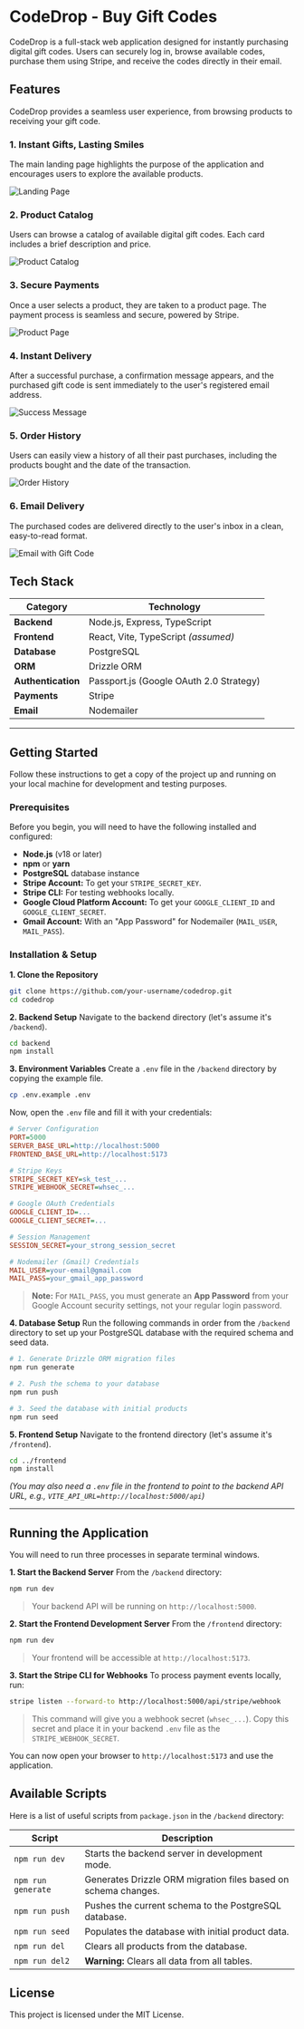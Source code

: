 # CodeDrop - Buy Gift Codes

CodeDrop is a full-stack web application designed for instantly purchasing digital gift codes. Users can securely log in, browse available codes, purchase them using Stripe, and receive the codes directly in their email.

## Features

CodeDrop provides a seamless user experience, from browsing products to receiving your gift code.

### 1. Instant Gifts, Lasting Smiles
The main landing page highlights the purpose of the application and encourages users to explore the available products.

![Landing Page](./images/1.png)

### 2. Product Catalog
Users can browse a catalog of available digital gift codes. Each card includes a brief description and price.

![Product Catalog](./images/2.png)

### 3. Secure Payments
Once a user selects a product, they are taken to a product page. The payment process is seamless and secure, powered by Stripe.

![Product Page](./images/3.png)

### 4. Instant Delivery
After a successful purchase, a confirmation message appears, and the purchased gift code is sent immediately to the user's registered email address.

![Success Message](./images/4.png)

### 5. Order History
Users can easily view a history of all their past purchases, including the products bought and the date of the transaction.

![Order History](./images/5.png)

### 6. Email Delivery
The purchased codes are delivered directly to the user's inbox in a clean, easy-to-read format.

![Email with Gift Code](./images/6.png)


## Tech Stack

| Category           | Technology                                    |
| ------------------ | --------------------------------------------- |
| **Backend**        | Node.js, Express, TypeScript                  |
| **Frontend**       | React, Vite, TypeScript *(assumed)*           |
| **Database**       | PostgreSQL                                    |
| **ORM**            | Drizzle ORM                                   |
| **Authentication** | Passport.js (Google OAuth 2.0 Strategy)       |
| **Payments**       | Stripe                                        |
| **Email**          | Nodemailer                                    |

---

## Getting Started

Follow these instructions to get a copy of the project up and running on your local machine for development and testing purposes.

### Prerequisites

Before you begin, you will need to have the following installed and configured:

-   **Node.js** (v18 or later)
-   **npm** or **yarn**
-   **PostgreSQL** database instance
-   **Stripe Account:** To get your `STRIPE_SECRET_KEY`.
-   **Stripe CLI:** For testing webhooks locally.
-   **Google Cloud Platform Account:** To get your `GOOGLE_CLIENT_ID` and `GOOGLE_CLIENT_SECRET`.
-   **Gmail Account:** With an "App Password" for Nodemailer (`MAIL_USER`, `MAIL_PASS`).

### Installation & Setup

**1. Clone the Repository**
```bash
git clone https://github.com/your-username/codedrop.git
cd codedrop
```

**2. Backend Setup**
Navigate to the backend directory (let's assume it's `/backend`).

```bash
cd backend
npm install
```

**3. Environment Variables**
Create a `.env` file in the `/backend` directory by copying the example file.

```bash
cp .env.example .env
```

Now, open the `.env` file and fill it with your credentials:

```ini
# Server Configuration
PORT=5000
SERVER_BASE_URL=http://localhost:5000
FRONTEND_BASE_URL=http://localhost:5173

# Stripe Keys
STRIPE_SECRET_KEY=sk_test_...
STRIPE_WEBHOOK_SECRET=whsec_...

# Google OAuth Credentials
GOOGLE_CLIENT_ID=...
GOOGLE_CLIENT_SECRET=...

# Session Management
SESSION_SECRET=your_strong_session_secret

# Nodemailer (Gmail) Credentials
MAIL_USER=your-email@gmail.com
MAIL_PASS=your_gmail_app_password
```
> **Note:** For `MAIL_PASS`, you must generate an **App Password** from your Google Account security settings, not your regular login password.

**4. Database Setup**
Run the following commands in order from the `/backend` directory to set up your PostgreSQL database with the required schema and seed data.

```bash
# 1. Generate Drizzle ORM migration files
npm run generate

# 2. Push the schema to your database
npm run push

# 3. Seed the database with initial products
npm run seed
```

**5. Frontend Setup**
Navigate to the frontend directory (let's assume it's `/frontend`).

```bash
cd ../frontend
npm install
```
*(You may also need a `.env` file in the frontend to point to the backend API URL, e.g., `VITE_API_URL=http://localhost:5000/api`)*

---

## Running the Application

You will need to run three processes in separate terminal windows.

**1. Start the Backend Server**
From the `/backend` directory:
```bash
npm run dev
```
> Your backend API will be running on `http://localhost:5000`.

**2. Start the Frontend Development Server**
From the `/frontend` directory:
```bash
npm run dev
```
> Your frontend will be accessible at `http://localhost:5173`.

**3. Start the Stripe CLI for Webhooks**
To process payment events locally, run:
```bash
stripe listen --forward-to http://localhost:5000/api/stripe/webhook
```
> This command will give you a webhook secret (`whsec_...`). Copy this secret and place it in your backend `.env` file as the `STRIPE_WEBHOOK_SECRET`.

You can now open your browser to `http://localhost:5173` and use the application.

## Available Scripts

Here is a list of useful scripts from `package.json` in the `/backend` directory:

| Script       | Description                                              |
| ------------ | -------------------------------------------------------- |
| `npm run dev`      | Starts the backend server in development mode.           |
| `npm run generate` | Generates Drizzle ORM migration files based on schema changes. |
| `npm run push`     | Pushes the current schema to the PostgreSQL database.    |
| `npm run seed`     | Populates the database with initial product data.      |
| `npm run del`      | Clears all products from the database.                  |
| `npm run del2`     | **Warning:** Clears all data from all tables.           |

## License

This project is licensed under the MIT License.